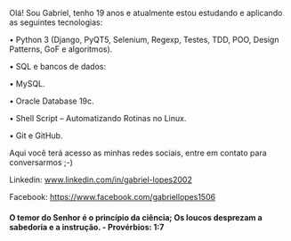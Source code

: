 Olá! Sou Gabriel, tenho 19 anos e atualmente estou estudando e aplicando as seguintes tecnologias:

•	Python 3 (Django, PyQT5, Selenium, Regexp, Testes, TDD, POO, Design Patterns, GoF e algoritmos).

•	SQL e bancos de dados:

  •	MySQL.
  
  •	Oracle Database 19c.
  
•	Shell Script – Automatizando Rotinas no Linux.

•	Git e GitHub.

Aqui você terá acesso as minhas redes sociais, entre em contato para conversarmos ;-)

Linkedin: www.linkedin.com/in/gabriel-lopes2002

Facebook: https://www.facebook.com/gabriellopes1506

#### O temor do Senhor é o princípio da ciência; Os loucos desprezam a sabedoria e a instrução. - Provérbios: 1:7
